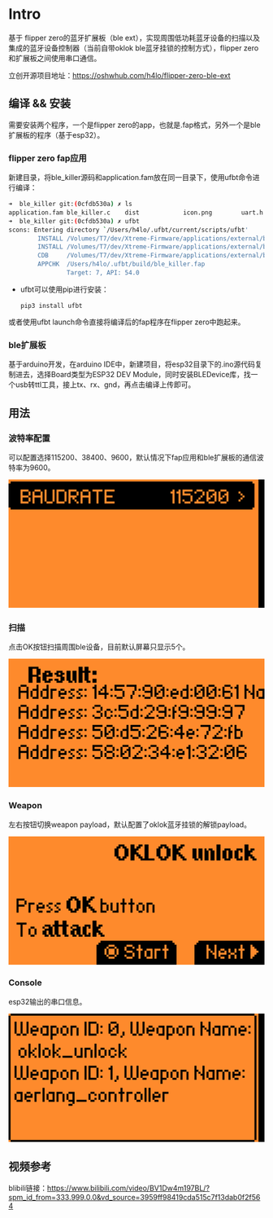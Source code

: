 # Intro

基于 flipper zero的蓝牙扩展板（ble ext），实现周围低功耗蓝牙设备的扫描以及集成的蓝牙设备控制器（当前自带oklok ble蓝牙挂锁的控制方式），flipper zero和扩展板之间使用串口通信。

立创开源项目地址：https://oshwhub.com/h4lo/flipper-zero-ble-ext

## 编译 && 安装

需要安装两个程序，一个是flipper zero的app，也就是.fap格式，另外一个是ble扩展板的程序（基于esp32）。

### flipper zero fap应用

新建目录，将ble_killer源码和application.fam放在同一目录下，使用ufbt命令进行编译：

```bash
➜  ble_killer git:(0cfdb530a) ✗ ls
application.fam ble_killer.c    dist            icon.png        uart.h
➜  ble_killer git:(0cfdb530a) ✗ ufbt
scons: Entering directory `/Users/h4lo/.ufbt/current/scripts/ufbt'
        INSTALL /Volumes/T7/dev/Xtreme-Firmware/applications/external/ble_killer/dist/ble_killer.fap
        INSTALL /Volumes/T7/dev/Xtreme-Firmware/applications/external/ble_killer/dist/debug/ble_killer_d.elf
        CDB     /Volumes/T7/dev/Xtreme-Firmware/applications/external/ble_killer/.vscode/compile_commands.json
        APPCHK  /Users/h4lo/.ufbt/build/ble_killer.fap
                Target: 7, API: 54.0
```

- ufbt可以使用pip进行安装：

  ```
  pip3 install ufbt
  ```

或者使用ufbt launch命令直接将编译后的fap程序在flipper zero中跑起来。

### ble扩展板

基于arduino开发，在arduino IDE中，新建项目，将esp32目录下的.ino源代码复制进去，选择Board类型为ESP32 DEV Module，同时安装BLEDevice库，找一个usb转ttl工具，接上tx、rx、gnd，再点击编译上传即可。

## 用法

### 波特率配置

可以配置选择115200、38400、9600，默认情况下fap应用和ble扩展板的通信波特率为9600。

![Screenshot-20240316-100444](.page_assets/Screenshot-20240316-100444.png)

### 扫描

点击OK按钮扫描周围ble设备，目前默认屏幕只显示5个。

![Screenshot-20240316-101516](.page_assets/Screenshot-20240316-101516.png)

### Weapon

左右按钮切换weapon payload，默认配置了oklok蓝牙挂锁的解锁payload。

![Screenshot-20240316-101528](.page_assets/Screenshot-20240316-101528.png)

### Console

esp32输出的串口信息。

![Screenshot-20240316-115228](README.assets/Screenshot-20240316-115228.png)

## 视频参考

blibili链接：https://www.bilibili.com/video/BV1Dw4m197BL/?spm_id_from=333.999.0.0&vd_source=3959ff98419cda515c7f13dab0f2f564
